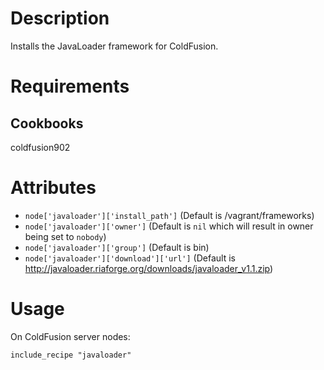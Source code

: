 Description
===========

Installs the JavaLoader framework for ColdFusion.

Requirements
============

Cookbooks
---------

coldfusion902

Attributes
==========

* `node['javaloader']['install_path']` (Default is /vagrant/frameworks)
* `node['javaloader']['owner']` (Default is `nil` which will result in owner being set to `nobody`)
* `node['javaloader']['group']` (Default is bin)
* `node['javaloader']['download']['url']` (Default is http://javaloader.riaforge.org/downloads/javaloader_v1.1.zip)

Usage
=====

On ColdFusion server nodes:

    include_recipe "javaloader"


